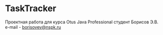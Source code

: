 # TaskTracker
Проектная работа для курса Otus Java Professional
студент Борисов Э.В. 
e-mail - borisovev@nspk.ru
